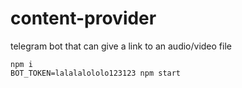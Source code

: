 # content-provider
telegram bot that can give a link to an audio/video file

```
npm i
BOT_TOKEN=lalalalololo123123 npm start
```
